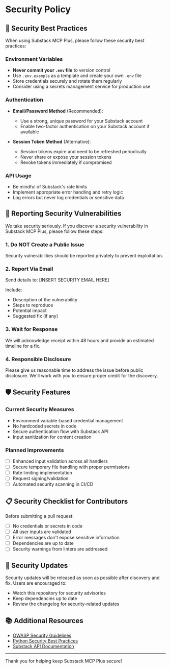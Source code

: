 # Security Policy

## 🔐 Security Best Practices

When using Substack MCP Plus, please follow these security best practices:

### Environment Variables
- **Never commit your `.env` file** to version control
- Use `.env.example` as a template and create your own `.env` file
- Store credentials securely and rotate them regularly
- Consider using a secrets management service for production use

### Authentication
- **Email/Password Method** (Recommended):
  - Use a strong, unique password for your Substack account
  - Enable two-factor authentication on your Substack account if available
  
- **Session Token Method** (Alternative):
  - Session tokens expire and need to be refreshed periodically
  - Never share or expose your session tokens
  - Revoke tokens immediately if compromised

### API Usage
- Be mindful of Substack's rate limits
- Implement appropriate error handling and retry logic
- Log errors but never log credentials or sensitive data

## 🚨 Reporting Security Vulnerabilities

We take security seriously. If you discover a security vulnerability in Substack MCP Plus, please follow these steps:

### 1. Do NOT Create a Public Issue
Security vulnerabilities should be reported privately to prevent exploitation.

### 2. Report Via Email
Send details to: [INSERT SECURITY EMAIL HERE]

Include:
- Description of the vulnerability
- Steps to reproduce
- Potential impact
- Suggested fix (if any)

### 3. Wait for Response
We will acknowledge receipt within 48 hours and provide an estimated timeline for a fix.

### 4. Responsible Disclosure
Please give us reasonable time to address the issue before public disclosure. We'll work with you to ensure proper credit for the discovery.

## 🛡️ Security Features

### Current Security Measures
- Environment variable-based credential management
- No hardcoded secrets in code
- Secure authentication flow with Substack API
- Input sanitization for content creation

### Planned Improvements
- [ ] Enhanced input validation across all handlers
- [ ] Secure temporary file handling with proper permissions
- [ ] Rate limiting implementation
- [ ] Request signing/validation
- [ ] Automated security scanning in CI/CD

## 📋 Security Checklist for Contributors

Before submitting a pull request:
- [ ] No credentials or secrets in code
- [ ] All user inputs are validated
- [ ] Error messages don't expose sensitive information
- [ ] Dependencies are up to date
- [ ] Security warnings from linters are addressed

## 🔄 Security Updates

Security updates will be released as soon as possible after discovery and fix. Users are encouraged to:
- Watch this repository for security advisories
- Keep dependencies up to date
- Review the changelog for security-related updates

## 📚 Additional Resources

- [OWASP Security Guidelines](https://owasp.org/)
- [Python Security Best Practices](https://python.readthedocs.io/en/latest/library/security_warnings.html)
- [Substack API Documentation](https://substack.com/api)

---

Thank you for helping keep Substack MCP Plus secure!